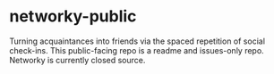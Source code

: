 # networky-public
Turning acquaintances into friends via the spaced repetition of social check-ins. This public-facing repo is a readme and issues-only repo. Networky is currently closed source.
